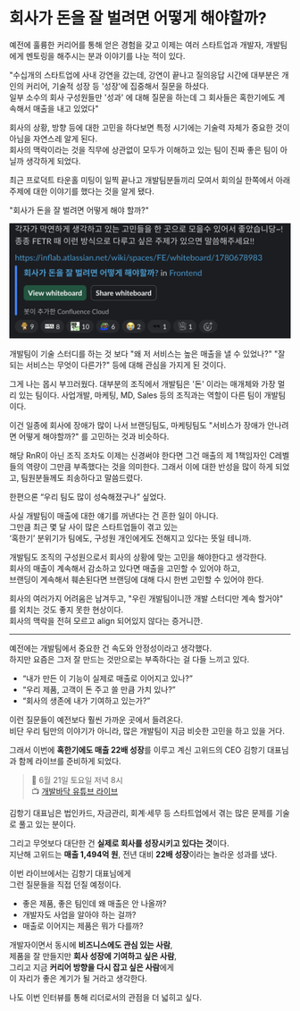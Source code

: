 # 회사가 돈을 잘 벌려면 어떻게 해야할까?

예전에 훌륭한 커리어를 통해 얻은 경험을 갖고 이제는 여러 스타트업과 개발자, 개발팀에게 멘토링을 해주시는 분과 이야기를 나눈 적이 있다.  

"수십개의 스타트업에 사내 강연을 갔는데, 강연이 끝나고 질의응답 시간에 대부분은 개인의 커리어, 기술적 성장 등 '성장'에 집중해서 질문을 하셨다.  
일부 소수의 회사 구성원들만 '성과' 에 대해 질문을 하는데 그 회사들은 혹한기에도 계속해서 매출을 내고 있었다"  

회사의 상황, 방향 등에 대한 고민을 하다보면 특정 시기에는 기술력 자체가 중요한 것이 아님을 자연스레 알게 된다.  
회사의 맥락이라는 것을 직무에 상관없이 모두가 이해하고 있는 팀이 진짜 좋은 팀이 아닐까 생각하게 되었다.  

최근 프로덕트 타운홀 미팅이 일찍 끝나고 개발팀분들끼리 모여서 회의실 한쪽에서 아래 주제에 대한 이야기를 했다는 것을 알게 됐다.

"회사가 돈을 잘 벌려면 어떻게 해야 할까?"

![1](./images/1.png)

개발팀이 기술 스터디를 하는 것 보다 
"왜 저 서비스는 높은 매출을 낼 수 있었나?" 
"잘 되는 서비스는 무엇이 다른가?" 등에 대해 관심을 가지게 된 것이다. 

그게 나는 몹시 부끄러웠다. 
대부분의 조직에서 개발팀은 '돈' 이라는 매개체와 가장 멀리 있는 팀이다. 
사업개발, 마케팅, MD, Sales 등의 조직과는 역할이 다른 팀이 개발팀이다.

이건 일종에 회사에 장애가 많이 나서 
브랜딩팀도, 마케팅팀도 "서비스가 장애가 안나려면 어떻게 해야할까?" 를 고민하는 것과 비슷하다.

해당 RnR이 아닌 조직 조차도 이제는 신경써야 한다면 그건 매출의 제 1책임자인 C레벨들의 역량이 그만큼 부족했다는 것을 의미한다. 
그래서 이에 대한 반성을 많이 하게 되었고, 
팀원분들께도 죄송하다고 말씀드렸다. 
  
한편으론 “우리 팀도 많이 성숙해졌구나” 싶었다.

사실 개발팀이 매출에 대한 얘기를 꺼낸다는 건 흔한 일이 아니다.  
그만큼 최근 몇 달 사이 많은 스타트업들이 겪고 있는  
‘혹한기’ 분위기가 팀에도, 구성원 개인에게도 전해지고 있다는 뜻일 테니까.

개발팀도 조직의 구성원으로서 회사의 상황에 맞는 고민을 해야한다고 생각한다.  
회사의 매출이 계속해서 감소하고 있다면 매출을 고민할 수 있어야 하고,  
브랜딩이 계속해서 훼손된다면 브랜딩에 대해 다시 한번 고민할 수 있어야 한다.  
  
회사의 여러가지 어려움은 남겨두고, "우린 개발팀이니깐 개발 스터디만 계속 할거야" 를 외치는 것도 좋지 못한 현상이다.  
회사의 맥락을 전혀 모르고 align 되어있지 않다는 증거니깐.   

---

예전에는 개발팀에서 중요한 건 속도와 안정성이라고 생각했다.  
하지만 요즘은 그저 잘 만드는 것만으로는 부족하다는 걸 다들 느끼고 있다.

- “내가 만든 이 기능이 실제로 매출로 이어지고 있나?”
- “우리 제품, 고객이 돈 주고 쓸 만큼 가치 있나?”
- “회사의 생존에 내가 기여하고 있는가?”

이런 질문들이 예전보다 훨씬 가까운 곳에서 들려온다.  
비단 우리 팀만의 이야기가 아니라, 많은 개발팀이 지금 비슷한 고민을 하고 있을 거다.


그래서 이번에 **혹한기에도 매출 22배 성장**를 이루고 계신 고위드의 CEO 김항기 대표님과 함께 라이브를 준비하게 되었다.  

> 📅 6월 21일 토요일 저녁 8시  
> 📺 [개발바닥 유튜브 라이브](https://www.youtube.com/@devbadak)

김항기 대표님은 법인카드, 자금관리, 회계·세무 등 스타트업에서 겪는 많은 문제를 기술로 풀고 있는 분이다.  

그리고 무엇보다 대단한 건 **실제로 회사를 성장시키고 있다는 것**이다.    
지난해 고위드는 **매출 1,494억 원**, 전년 대비 **22배 성장**이라는 놀라운 성과를 냈다.

이번 라이브에서는 김항기 대표님에게  
그런 질문들을 직접 던질 예정이다.

- 좋은 제품, 좋은 팀인데 왜 매출은 안 나올까?  
- 개발자도 사업을 알아야 하는 걸까?  
- 매출로 이어지는 제품은 뭐가 다를까?  


개발자이면서 동시에 **비즈니스에도 관심 있는 사람**,  
제품을 잘 만들지만 **회사 성장에 기여하고 싶은 사람**,  
그리고 지금 **커리어 방향을 다시 잡고 싶은 사람**에게  
이 자리가 좋은 계기가 될 거라고 생각한다.

나도 이번 인터뷰를 통해 리더로서의 관점을 더 넓히고 싶다.


